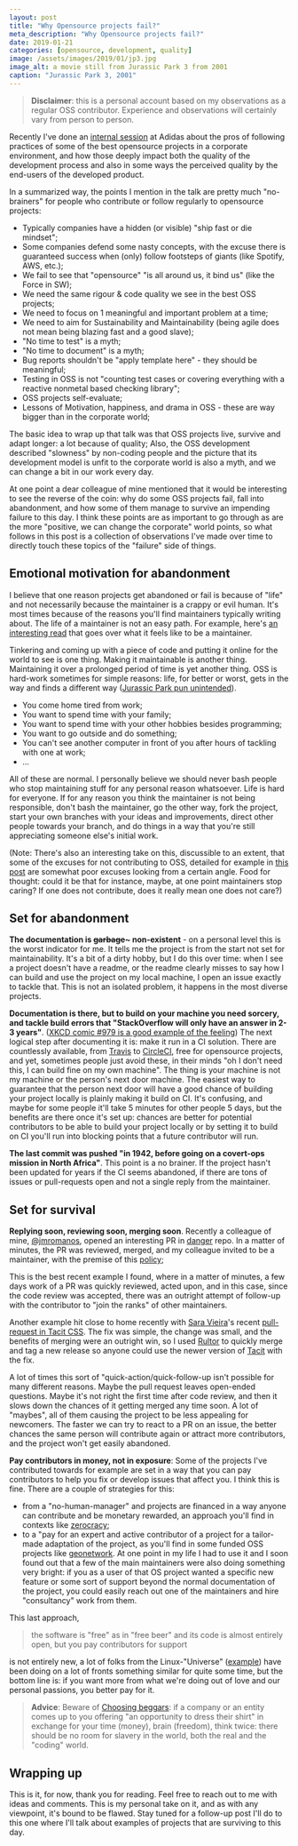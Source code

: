 ```yaml
---
layout: post
title: "Why Opensource projects fail?"
meta_description: "Why Opensource projects fail?"
date: 2019-01-21
categories: [opensource, development, quality]
image: /assets/images/2019/01/jp3.jpg
image_alt: a movie still from Jurassic Park 3 from 2001
caption: "Jurassic Park 3, 2001"
---
```


> **Disclaimer**: this is a personal account based on my observations as a regular OSS contributor. Experience and observations will certainly vary from person to person.

Recently I've done an [internal session](/talks) at Adidas about the pros of following practices of some of the best opensource projects in a corporate environment, and how those deeply impact both the quality of the development process and also in some ways the perceived quality by the end-users of the developed product.

In a summarized way, the points I mention in the talk are pretty much "no-brainers" for people who contribute or follow regularly to opensource projects:

- Typically companies have a hidden (or visible) "ship fast or die mindset";
- Some companies defend some nasty concepts, with the excuse there is guaranteed success when (only) follow footsteps of giants (like Spotify, AWS, etc.);
- We fail to see that "opensource" "is all around us, it bind us" (like the Force in SW);
- We need the same rigour & code quality we see in the best OSS projects;
- We need to focus on 1 meaningful and important problem at a time;
- We need to aim for Sustainability and Maintainability (being agile does not mean being blazing fast and a good slave);
- "No time to test" is a myth;
- "No time to document" is a myth;
- Bug reports shouldn't be "apply template here" - they should be meaningful;
- Testing in OSS is not "counting test cases or covering everything with a reactive nonmetal based checking library";
- OSS projects self-evaluate;
- Lessons of Motivation, happiness, and drama in OSS - these are way bigger than in the corporate world;


The basic idea to wrap up that talk was that OSS projects live, survive and adapt longer: a lot because of quality; Also, the OSS development described "slowness" by non-coding people and the picture that its development model is unfit to the corporate world is also a myth, and we can change a bit in our work every day.

At one point a dear colleague of mine mentioned that it would be interesting to see the reverse of the coin: why do some OSS projects fail, fall into abandonment, and how some of them manage to survive an impending failure to this day. I think these points are as important to go through as are the more "positive, we can change the corporate" world points, so what follows in this post is a collection of observations I've made over time to directly touch these topics of the "failure" side of things.

## Emotional motivation for abandonment

I believe that one reason projects get abandoned or fail is because of "life" and not necessarily because the maintainer is a crappy or evil human. It's most times because of the reasons you'll find maintainers typically writing about. The life of a maintainer is not an easy path. For example, here's [an interesting read](https://nolanlawson.com/2017/03/05/what-it-feels-like-to-be-an-open-source-maintainer/) that goes over what it feels like to be a maintainer.

Tinkering and coming up with a piece of code and putting it online for the world to see is one thing. Making it maintainable is another thing. Maintaining it over a prolonged period of time is yet another thing. OSS is hard-work sometimes for simple reasons: life, for better or worst, gets in the way and finds a different way ([Jurassic Park pun unintended](https://www.rottentomatoes.com/m/jurassic_park/quotes/)).

- You come home tired from work;
- You want to spend time with your family;
- You want to spend time with your other hobbies besides programming;
- You want to go outside and do something;
- You can't see another computer in front of you after hours of tackling with one at work;
- ...

All of these are normal. I personally believe we should never bash people who stop maintaining stuff for any personal reason whatsoever. Life is hard for everyone. If for any reason you think the maintainer is not being responsible, don't bash the maintainer, go the other way, fork the project, start your own branches with your ideas and improvements, direct other people towards your branch, and do things in a way that you're still appreciating someone else's initial work.

(Note: There's also an interesting take on this, discussible to an extent, that some of the excuses for not contributing to OSS, detailed for example in [this post](https://www.yegor256.com/2015/12/22/why-dont-you-contribute-to-open-source.html) are somewhat poor excuses looking from a certain angle. Food for thought: could it be that for instance, maybe, at one point maintainers stop caring? If one does not contribute, does it really mean one does not care?)

## Set for abandonment

**The documentation is ~~garbage~~~ non-existent** - on a personal level this is the worst indicator for me. It tells me the project is from the start not set for maintainability. It's a bit of a dirty hobby, but I do this over time: when I see a project doesn't have a readme, or the readme clearly misses to say how I can build and use the project on my local machine, I open an issue exactly to tackle that. This is not an isolated problem, it happens in the most diverse projects.

**Documentation is there, but to build on your machine you need sorcery, and tackle build errors that "StackOverflow will only have an answer in 2-3 years"**. ([XKCD comic #979 is a good example of the feeling](https://xkcd.com/979/)) The next logical step after documenting it is: make it run in a CI solution. There are countlessly available, from [Travis](https://travis-ci.org/) to [CircleCI](https://circleci.com/), free for opensource projects, and yet, sometimes people just avoid these, in their minds "oh I don't need this, I can build fine on my own machine". The thing is your machine is not my machine or the person's next door machine. The easiest way to guarantee that the person next door will have a good chance of building your project locally is plainly making it build on CI. It's confusing, and maybe for some people it'll take 5 minutes for other people 5 days, but the benefits are there once it's set up: chances are better for potential contributors to be able to build your project locally or by setting it to build on CI you'll run into blocking points that a future contributor will run.

**The last commit was pushed "in 1942, before going on a covert-ops mission in North Africa"**. This point is a no brainer. If the project hasn't been updated for years if the CI seems abandoned, if there are tons of issues or pull-requests open and not a single reply from the maintainer.

## Set for survival

**Replying soon, reviewing soon, merging soon**. Recently a colleague of mine, [@jmromanos](https://github.com/jmromanos), opened an interesting PR in [danger](https://github.com/danger/danger/pull/1047) repo. In a matter of minutes, the PR was reviewed, merged, and my colleague invited to be a maintainer, with the premise of this [policy](https://github.com/danger/danger/pull/1047#issuecomment-445808144);

This is the best recent example I found, where in a matter of minutes, a few days work of a PR was quickly reviewed, acted upon, and in this case, since the code review was accepted, there was an outright attempt of follow-up with the contributor to "join the ranks" of other maintainers.

Another example hit close to home recently with [Sara Vieira](https://twitter.com/NikkitaFTW)'s recent [pull-request in Tacit CSS](https://github.com/yegor256/tacit/pull/173). The fix was simple, the change was small, and the benefits of merging were an outright win, so I used [Rultor](http://rultor.com) to quickly merge and tag a new release so anyone could use the newer version of [Tacit](https://github.com/yegor256/tacit/pull/173#issuecomment-449992742) with the fix.

A lot of times this sort of "quick-action/quick-follow-up isn't possible for many different reasons. Maybe the pull request leaves open-ended questions. Maybe it's not right the first time after code review, and then it slows down the chances of it getting merged any time soon. A lot of "maybes", all of them causing the project to be less appealing for newcomers. The faster we can try to react to a PR on an issue, the better chances the same person will contribute again or attract more contributors, and the project won't get easily abandoned.


**Pay contributors in money, not in exposure**: Some of the projects I've contributed towards for example are set in a way that you can pay contributors to help you fix or develop issues that affect you. I think this is fine. There are a couple of strategies for this:

- from a "no-human-manager" and projects are financed in a way anyone can contribute and be monetary rewarded, an approach you'll find in contexts like [zerocracy](https://zerocracy.com);
- to a "pay for an expert and active contributor of a project for a tailor-made adaptation of the project, as you'll find in some funded OSS projects like [geonetwork](https://www.geonetwork-opensource.org/). At one point in my life I had to use it and I soon found out that a few of the main maintainers were also doing something very bright: if you as a user of that OS project wanted a specific new feature or some sort of support beyond the normal documentation of the project, you could easily reach out one of the maintainers and hire "consultancy" work from them.

This last approach,

> the software is "free" as in "free beer" and its code is almost entirely open, but you pay contributors for support

is not entirely new, a lot of folks from the Linux-"Universe" ([example](https://www.redhat.com/en)) have been doing on a lot of fronts something similar for quite some time, but the bottom line is: if you want more from what we're doing out of love and our personal passions, you better pay for it.

> **Advice**: Beware of [Choosing beggars](https://www.reddit.com/r/choosingbeggars): if a company or an entity comes up to you offering "an opportunity to dress their shirt" in exchange for your time (money), brain (freedom), think twice: there should be no room for slavery in the world, both the real and the "coding" world.

## Wrapping up

This is it, for now, thank you for reading. Feel free to reach out to me with ideas and comments. This is my personal take on it, and as with any viewpoint, it's bound to be flawed. Stay tuned for a follow-up post I'll do to this one where I'll talk about examples of projects that are surviving to this day.

